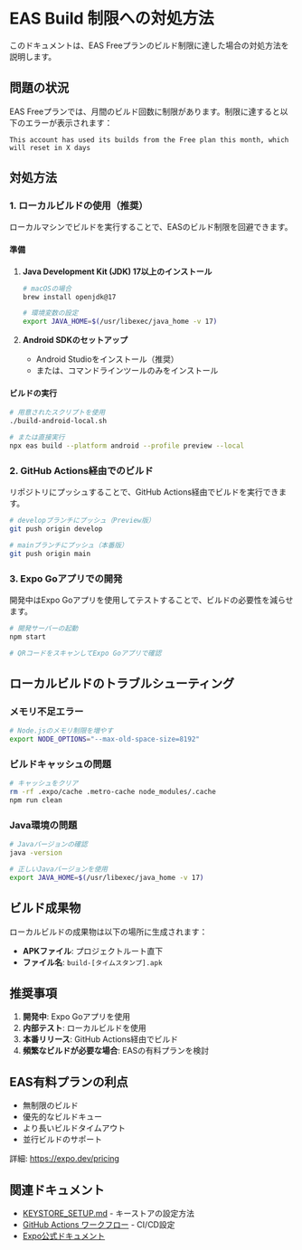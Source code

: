 # EAS Build 制限への対処方法

このドキュメントは、EAS Freeプランのビルド制限に達した場合の対処方法を説明します。

## 問題の状況

EAS Freeプランでは、月間のビルド回数に制限があります。制限に達すると以下のエラーが表示されます：

```
This account has used its builds from the Free plan this month, which will reset in X days
```

## 対処方法

### 1. ローカルビルドの使用（推奨）

ローカルマシンでビルドを実行することで、EASのビルド制限を回避できます。

#### 準備

1. **Java Development Kit (JDK) 17以上のインストール**
   ```bash
   # macOSの場合
   brew install openjdk@17
   
   # 環境変数の設定
   export JAVA_HOME=$(/usr/libexec/java_home -v 17)
   ```

2. **Android SDKのセットアップ**
   - Android Studioをインストール（推奨）
   - または、コマンドラインツールのみをインストール

#### ビルドの実行

```bash
# 用意されたスクリプトを使用
./build-android-local.sh

# または直接実行
npx eas build --platform android --profile preview --local
```

### 2. GitHub Actions経由でのビルド

リポジトリにプッシュすることで、GitHub Actions経由でビルドを実行できます。

```bash
# developブランチにプッシュ（Preview版）
git push origin develop

# mainブランチにプッシュ（本番版）
git push origin main
```

### 3. Expo Goアプリでの開発

開発中はExpo Goアプリを使用してテストすることで、ビルドの必要性を減らせます。

```bash
# 開発サーバーの起動
npm start

# QRコードをスキャンしてExpo Goアプリで確認
```

## ローカルビルドのトラブルシューティング

### メモリ不足エラー

```bash
# Node.jsのメモリ制限を増やす
export NODE_OPTIONS="--max-old-space-size=8192"
```

### ビルドキャッシュの問題

```bash
# キャッシュをクリア
rm -rf .expo/cache .metro-cache node_modules/.cache
npm run clean
```

### Java環境の問題

```bash
# Javaバージョンの確認
java -version

# 正しいJavaバージョンを使用
export JAVA_HOME=$(/usr/libexec/java_home -v 17)
```

## ビルド成果物

ローカルビルドの成果物は以下の場所に生成されます：

- **APKファイル**: プロジェクトルート直下
- **ファイル名**: `build-[タイムスタンプ].apk`

## 推奨事項

1. **開発中**: Expo Goアプリを使用
2. **内部テスト**: ローカルビルドを使用
3. **本番リリース**: GitHub Actions経由でビルド
4. **頻繁なビルドが必要な場合**: EASの有料プランを検討

## EAS有料プランの利点

- 無制限のビルド
- 優先的なビルドキュー
- より長いビルドタイムアウト
- 並行ビルドのサポート

詳細: https://expo.dev/pricing

## 関連ドキュメント

- [KEYSTORE_SETUP.md](./KEYSTORE_SETUP.md) - キーストアの設定方法
- [GitHub Actions ワークフロー](./.github/workflows/build.yml) - CI/CD設定
- [Expo公式ドキュメント](https://docs.expo.dev/build/introduction/)
